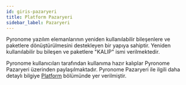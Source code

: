 ```yaml
---
id: giris-pazaryeri
title: Platform Pazaryeri
sidebar_label: Pazaryeri
---
```


<a id="aHeaderMenuAnchor" data-header-menu="Docs"></a>

Pyronome yazılım elemanlarının yeniden kullanılabilir bileşenlere ve paketlere dönüştürülmesini destekleyen bir yapıya sahiptir. Yeniden kullanılabilir bu bileşen ve paketlere "KALIP" ismi verilmektedir.

Pyronome kullanıcıları tarafından kullanıma hazır kalıplar Pyronome Pazaryeri üzerinden paylaşılmaktadır. Pyronome Pazaryeri ile ilgili daha detaylı bilgiye [Platform](latest/tr/docs/platform-pazaryeri) bölümünde yer verilmiştir.